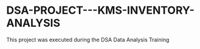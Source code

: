 # DSA-PROJECT---KMS-INVENTORY-ANALYSIS
This project was executed during the DSA Data Analysis Training
